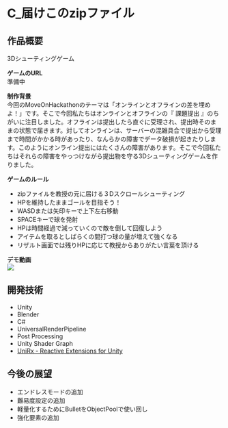 # C_届けこのzipファイル
## 作品概要
3Dシューティングゲーム

**ゲームのURL**<br>
準備中

**制作背景**<br>
今回のMoveOnHackathonのテーマは「オンラインとオフラインの差を埋めよ！」です。そこで今回私たちはオンラインとオフラインの『 課題提出 』のちがいに注目しました。オフラインは提出したら直ぐに受理され、提出時そのままの状態で届きます。対してオンラインは、サーバーの混雑具合で提出から受理まで時間がかかる時があったり、なんらかの障害でデータ破損が起きたりします。このようにオンライン提出にはたくさんの障害があります。そこで今回私たちはそれらの障害をやっつけながら提出物を守る3Dシューティングゲームを作りました。

**ゲームのルール**
- zipファイルを教授の元に届ける３Dスクロールシューティング
- HPを維持したままゴールを目指そう！
- WASDまたは矢印キーで上下左右移動
- SPACEキーで球を発射
- HPは時間経過で減っていくので敵を倒して回復しよう
- アイテムを取るとしばらくの間打つ球の量が増えて強くなる
- リザルト画面では残りHPに応じて教授からありがたい言葉を頂ける

**デモ動画**<br>
[![](https://img.youtube.com/vi/5iPF6cShoNA/0.jpg)](https://www.youtube.com/watch?v=5iPF6cShoNA)

## 開発技術
- Unity
- Blender
- C#
- UniversalRenderPipeline
- Post Processing
- Unity Shader Graph
- [UniRx - Reactive Extensions for Unity](https://assetstore.unity.com/packages/tools/integration/unirx-reactive-extensions-for-unity-17276)

## 今後の展望
- エンドレスモードの追加
- 難易度設定の追加
- 軽量化するためにBulletをObjectPoolで使い回し
- 強化要素の追加
